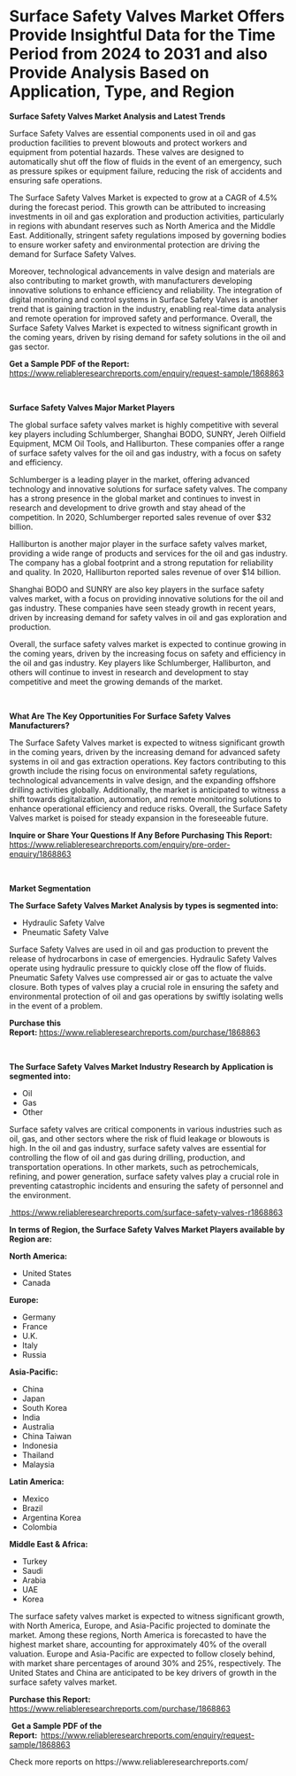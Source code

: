 <p><h1>Surface Safety Valves Market Offers Provide Insightful Data for the Time Period from 2024 to 2031 and also Provide Analysis Based on Application, Type, and Region</h1></p><p><strong>Surface Safety Valves Market Analysis and Latest Trends</strong></p>
<p><p>Surface Safety Valves are essential components used in oil and gas production facilities to prevent blowouts and protect workers and equipment from potential hazards. These valves are designed to automatically shut off the flow of fluids in the event of an emergency, such as pressure spikes or equipment failure, reducing the risk of accidents and ensuring safe operations.</p><p>The Surface Safety Valves Market is expected to grow at a CAGR of 4.5% during the forecast period. This growth can be attributed to increasing investments in oil and gas exploration and production activities, particularly in regions with abundant reserves such as North America and the Middle East. Additionally, stringent safety regulations imposed by governing bodies to ensure worker safety and environmental protection are driving the demand for Surface Safety Valves.</p><p>Moreover, technological advancements in valve design and materials are also contributing to market growth, with manufacturers developing innovative solutions to enhance efficiency and reliability. The integration of digital monitoring and control systems in Surface Safety Valves is another trend that is gaining traction in the industry, enabling real-time data analysis and remote operation for improved safety and performance. Overall, the Surface Safety Valves Market is expected to witness significant growth in the coming years, driven by rising demand for safety solutions in the oil and gas sector.</p></p>
<p><strong>Get a Sample PDF of the Report:&nbsp;</strong> <a href="https://www.reliableresearchreports.com/enquiry/request-sample/1868863">https://www.reliableresearchreports.com/enquiry/request-sample/1868863</a></p>
<p>&nbsp;</p>
<p><strong>Surface Safety Valves Major Market Players</strong></p>
<p><p>The global surface safety valves market is highly competitive with several key players including Schlumberger, Shanghai BODO, SUNRY, Jereh Oilfield Equipment, MCM Oil Tools, and Halliburton. These companies offer a range of surface safety valves for the oil and gas industry, with a focus on safety and efficiency.</p><p>Schlumberger is a leading player in the market, offering advanced technology and innovative solutions for surface safety valves. The company has a strong presence in the global market and continues to invest in research and development to drive growth and stay ahead of the competition. In 2020, Schlumberger reported sales revenue of over $32 billion.</p><p>Halliburton is another major player in the surface safety valves market, providing a wide range of products and services for the oil and gas industry. The company has a global footprint and a strong reputation for reliability and quality. In 2020, Halliburton reported sales revenue of over $14 billion.</p><p>Shanghai BODO and SUNRY are also key players in the surface safety valves market, with a focus on providing innovative solutions for the oil and gas industry. These companies have seen steady growth in recent years, driven by increasing demand for safety valves in oil and gas exploration and production.</p><p>Overall, the surface safety valves market is expected to continue growing in the coming years, driven by the increasing focus on safety and efficiency in the oil and gas industry. Key players like Schlumberger, Halliburton, and others will continue to invest in research and development to stay competitive and meet the growing demands of the market.</p></p>
<p>&nbsp;</p>
<p><strong>What Are The Key Opportunities For Surface Safety Valves Manufacturers?</strong></p>
<p><p>The Surface Safety Valves market is expected to witness significant growth in the coming years, driven by the increasing demand for advanced safety systems in oil and gas extraction operations. Key factors contributing to this growth include the rising focus on environmental safety regulations, technological advancements in valve design, and the expanding offshore drilling activities globally. Additionally, the market is anticipated to witness a shift towards digitalization, automation, and remote monitoring solutions to enhance operational efficiency and reduce risks. Overall, the Surface Safety Valves market is poised for steady expansion in the foreseeable future.</p></p>
<p><strong>Inquire or Share Your Questions If Any Before Purchasing This Report:</strong> <a href="https://www.reliableresearchreports.com/enquiry/pre-order-enquiry/1868863">https://www.reliableresearchreports.com/enquiry/pre-order-enquiry/1868863</a></p>
<p>&nbsp;</p>
<p><strong>Market Segmentation</strong></p>
<p><strong>The Surface Safety Valves Market Analysis by types is segmented into:</strong></p>
<p><ul><li>Hydraulic Safety Valve</li><li>Pneumatic Safety Valve</li></ul></p>
<p><p>Surface Safety Valves are used in oil and gas production to prevent the release of hydrocarbons in case of emergencies. Hydraulic Safety Valves operate using hydraulic pressure to quickly close off the flow of fluids. Pneumatic Safety Valves use compressed air or gas to actuate the valve closure. Both types of valves play a crucial role in ensuring the safety and environmental protection of oil and gas operations by swiftly isolating wells in the event of a problem.</p></p>
<p><strong>Purchase this Report:&nbsp;</strong><a href="https://www.reliableresearchreports.com/purchase/1868863">https://www.reliableresearchreports.com/purchase/1868863</a></p>
<p>&nbsp;</p>
<p><strong>The Surface Safety Valves Market Industry Research by Application is segmented into:</strong></p>
<p><ul><li>Oil</li><li>Gas</li><li>Other</li></ul></p>
<p><p>Surface safety valves are critical components in various industries such as oil, gas, and other sectors where the risk of fluid leakage or blowouts is high. In the oil and gas industry, surface safety valves are essential for controlling the flow of oil and gas during drilling, production, and transportation operations. In other markets, such as petrochemicals, refining, and power generation, surface safety valves play a crucial role in preventing catastrophic incidents and ensuring the safety of personnel and the environment.</p></p>
<p><a href="https://www.reliableresearchreports.com/surface-safety-valves-r1868863">&nbsp;https://www.reliableresearchreports.com/surface-safety-valves-r1868863</a></p>
<p><strong>In terms of Region, the Surface Safety Valves Market Players available by Region are:</strong></p>
<p>
    <p> <strong> North America: </strong>
        <ul>
            <li>United States</li>
            <li>Canada</li>
        </ul>
        </p> 
    <p> <strong> Europe: </strong>
        <ul>
            <li>Germany</li>
            <li>France</li>
            <li>U.K.</li>
            <li>Italy</li>
            <li>Russia</li>
        </ul>
        </p> 
    <p> <strong> Asia-Pacific: </strong>
        <ul>
            <li>China</li>
            <li>Japan</li>
            <li>South Korea</li>
            <li>India</li>
            <li>Australia</li>
            <li>China Taiwan</li>
            <li>Indonesia</li>
            <li>Thailand</li>
            <li>Malaysia</li>
        </ul>
        </p> 
    <p> <strong> Latin America: </strong>
        <ul>
            <li>Mexico</li>
            <li>Brazil</li>
            <li>Argentina Korea</li>
            <li>Colombia</li>
        </ul>
        </p> 
    <p> <strong> Middle East & Africa: </strong>
        <ul>
            <li>Turkey</li>
            <li>Saudi</li>
            <li>Arabia</li>
            <li>UAE</li>
            <li>Korea</li>
        </ul>
    </p>
    </p>
<p><p>The surface safety valves market is expected to witness significant growth, with North America, Europe, and Asia-Pacific projected to dominate the market. Among these regions, North America is forecasted to have the highest market share, accounting for approximately 40% of the overall valuation. Europe and Asia-Pacific are expected to follow closely behind, with market share percentages of around 30% and 25%, respectively. The United States and China are anticipated to be key drivers of growth in the surface safety valves market.</p></p>
<p><strong>Purchase this Report: </strong><a href="https://www.reliableresearchreports.com/purchase/1868863">https://www.reliableresearchreports.com/purchase/1868863</a></p>
<p>&nbsp;<strong>Get a Sample PDF of the Report:&nbsp;&nbsp;</strong><a href="https://www.reliableresearchreports.com/enquiry/request-sample/1868863">https://www.reliableresearchreports.com/enquiry/request-sample/1868863</a></p>
<p><strong></strong></p>
<p>Check more reports on https://www.reliableresearchreports.com/</p>
